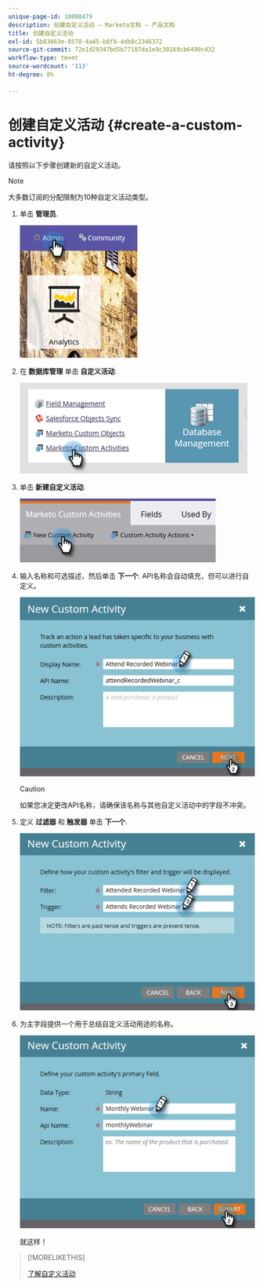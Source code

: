 ```yaml
---
unique-page-id: 10098479
description: 创建自定义活动 — Marketo文档 — 产品文档
title: 创建自定义活动
exl-id: 5b83663e-8578-4a45-b8f8-4db8c2346372
source-git-commit: 72e1d29347bd5b77107da1e9c30169cb6490c432
workflow-type: tm+mt
source-wordcount: '113'
ht-degree: 0%

---
```


# 创建自定义活动 {#create-a-custom-activity}

请按照以下步骤创建新的自定义活动。

>[!NOTE]
>
>大多数订阅的分配限制为10种自定义活动类型。

1. 单击 **管理员**.

   ![](assets/one.png)

1. 在 **数据库管理** 单击 **自定义活动**.

   ![](assets/two.png)

1. 单击 **新建自定义活动**.

   ![](assets/three.png)

1. 输入名称和可选描述，然后单击 **下一个**. API名称会自动填充，但可以进行自定义。

   ![](assets/four.png)

   >[!CAUTION]
   >
   >如果您决定更改API名称，请确保该名称与其他自定义活动中的字段不冲突。

1. 定义 **过滤器** 和 **触发器** 单击 **下一个**.

   ![](assets/five.png)

1. 为主字段提供一个用于总结自定义活动用途的名称。

   ![](assets/six.png)

   就这样！

>[!MORELIKETHIS]
>
>[了解自定义活动](/help/marketo/product-docs/administration/marketo-custom-activities/understanding-custom-activities.md)
